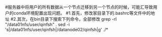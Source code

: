 #服务器中将用户的所有数据从一个节点迁移到另一个节点的时候，可能汇导致用户的conda环境配置出现问题。
#1.首先，修改家目录下的.bashrc等文件中的地址
#2.其次，在bin目录下搜索下列命令，全部修改
grep -rI "/data01nfs/user/qinfsh" .
sed -i 's|/data01nfs/user/qinfsh|/datanode02/qinfsh|g' ./*
